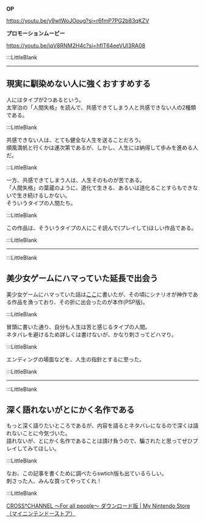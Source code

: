 **OP**    

https://youtu.be/y9wtWoJOoug?si=r6fmP7PG2b83qKZV  

**プロモーションムービー**    

https://youtu.be/iqV8RNM2H4c?si=hfIT64eeVUI3RA08  

:::LittleBlank

---

## 現実に馴染めない人に強くおすすめする  

人にはタイプが2つあるという。  
太宰治の「人間失格」を読んで、共感できてしまう人と共感できない人の2種類である。  

:::LittleBlank  

共感できない人は、とても健全な人生を送ることだろう。  
順風満帆と行くかは運次第であるが、しかし、人生には納得して歩みを進める人だ。  

:::LittleBlank  

一方、共感できてしまう人は、人生そのものが苦である。  
「人間失格」の葉蔵のように、道化て生きる、あるいは道化ることすらもできないで生き続けるしかない。  
そういうタイプの人間たち。  

:::LittleBlank  

この作品は、そういうタイプの人にこそ読んで(プレイして)ほしい作品である。  

:::LittleBlank  

---  

:::LittleBlank  

## 美少女ゲームにハマっていた延長で出会う  

美少女ゲームにハマっていた話は[ここ](https://www.kip2.dev/about/history/game)に書いたが、その頃にシナリオが神作である作品を漁っており、その折に出会ったのが本作(PSP版)。  

:::LittleBlank  

冒頭に書いた通り、自分も人生は苦と感じるタイプの人間。  
ネタバレを避けるため詳しくは書けないが、かなり刺さってどハマり。  

:::LittleBlank  

エンディングの場面などを、人生の指針とするに至った。  

:::LittleBlank  

---  

:::LittleBlank  

## 深く語れないがとにかく名作である  

もっと深く語りたいところであるが、内容を語るとネタバレになるので深くは語れないことに今気づいた。  
語れないが、とにかく名作であることは請け負うので、騙されたと思ってぜひプレイしてみてほしい。  

:::LittleBlank  

なお、この記事を書くために調べたらswtich版も出ているらしい。  
刺さった人、みんな買ってやってくれ！  

:::LittleBlank  

[CROSS†CHANNEL ～For all people～ ダウンロード版 | My Nintendo Store（マイニンテンドーストア）](https://store-jp.nintendo.com/list/software/70010000033351.html)  
